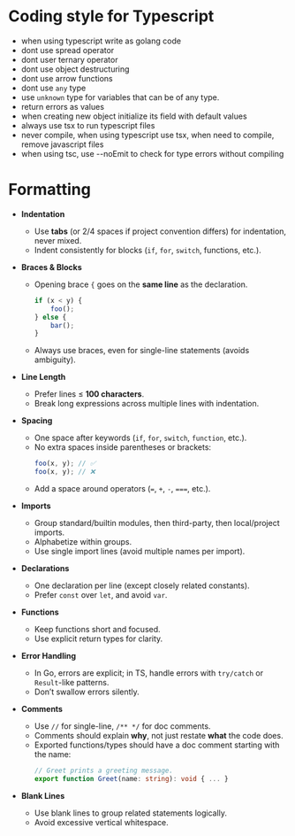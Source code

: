 # Coding style for Typescript

- when using typescript write as golang code
- dont use spread operator
- dont user ternary operator
- dont use object destructuring
- dont use arrow functions
- dont use `any` type
- use `unknown` type for variables that can be of any type.
- return errors as values
- when creating new object initialize its field with default values
- always use tsx to run typescript files
- never compile, when using typescript use tsx, when need to compile, remove javascript files
- when using tsc, use --noEmit to check for type errors without compiling

# Formatting

- **Indentation**
    - Use **tabs** (or 2/4 spaces if project convention differs) for indentation, never mixed.
    - Indent consistently for blocks (`if`, `for`, `switch`, functions, etc.).

- **Braces & Blocks**
    - Opening brace `{` goes on the **same line** as the declaration.
        ```ts
        if (x < y) {
        	foo();
        } else {
        	bar();
        }
        ```
    - Always use braces, even for single-line statements (avoids ambiguity).

- **Line Length**
    - Prefer lines ≤ **100 characters**.
    - Break long expressions across multiple lines with indentation.

- **Spacing**
    - One space after keywords (`if`, `for`, `switch`, `function`, etc.).
    - No extra spaces inside parentheses or brackets:
        ```ts
        foo(x, y); // ✅
        foo(x, y); // ❌
        ```
    - Add a space around operators (`=`, `+`, `-`, `===`, etc.).

- **Imports**
    - Group standard/builtin modules, then third-party, then local/project imports.
    - Alphabetize within groups.
    - Use single import lines (avoid multiple names per import).

- **Declarations**
    - One declaration per line (except closely related constants).
    - Prefer `const` over `let`, and avoid `var`.

- **Functions**
    - Keep functions short and focused.
    - Use explicit return types for clarity.

- **Error Handling**
    - In Go, errors are explicit; in TS, handle errors with `try/catch` or `Result`-like patterns.
    - Don’t swallow errors silently.

- **Comments**
    - Use `//` for single-line, `/** */` for doc comments.
    - Comments should explain **why**, not just restate **what** the code does.
    - Exported functions/types should have a doc comment starting with the name:
        ```ts
        // Greet prints a greeting message.
        export function Greet(name: string): void { ... }
        ```

- **Blank Lines**
    - Use blank lines to group related statements logically.
    - Avoid excessive vertical whitespace.
